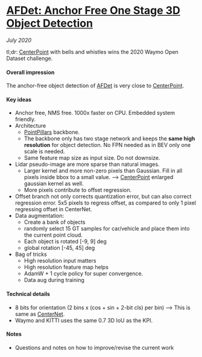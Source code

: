 # [AFDet: Anchor Free One Stage 3D Object Detection](https://arxiv.org/abs/2006.12671)

_July 2020_

tl;dr: [CenterPoint](centerpoint.md) with bells and whistles wins the 2020 Waymo Open Dataset challenge.

#### Overall impression
The anchor-free object detection of [AFDet](afdet.md) is very close to [CenterPoint](centerpoint.md).

#### Key ideas
- Anchor free, NMS free. 1000x faster on CPU. Embedded system friendly.
- Architecture
	- [PointPillars](pointpillars.md) backbone.
	- The backbone only has two stage network and keeps the **same high resolution** for object detection. No FPN needed as in BEV only one scale is needed.
	- Same feature map size as input size. Do not downsize.
- Lidar pseudo-image are more sparse than natural images. 
	- Larger kernel and more non-zero pixels than Gaussian. Fill in all pixels inside bbox to a small value. --> [CenterPoint](centerpoint.md) enlarged gaussian kernel as well.
	- More pixels contribute to offset regression.
- Offset branch not only corrects quantization error, but can also correct regression error. 5x5 pixels to regress offset, as compared to only 1 pixel regressing offset in CenterNet.
- Data augmentation:
	- Create a bank of objects
	- randomly select 15 GT samples for car/vehicle and place them into the current point cloud. 
	- Each object is rotated [-9, 9] deg
	- global rotation [-45, 45] deg
- Bag of tricks
	- High resolution input matters
	- High resolution feature map helps
	- AdamW + 1 cycle policy for super convergence.
	- Data aug during training


#### Technical details
- 8 bits for orientation (2 bins x (cos + sin + 2-bit cls) per bin) --> This is same as [CenterNet](centernet.md).
- Waymo and KITTI uses the same 0.7 3D IoU as the KPI.

#### Notes
- Questions and notes on how to improve/revise the current work  

